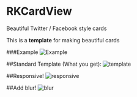 RKCardView
==========
Beautiful Twitter / Facebook style cards

This is a **template** for making beautiful cards

###Example
![Example](http://i.imgur.com/YVaSExwl.png)

##Standard Template (What you get):
![template](http://i.imgur.com/eANlJjKl.png)

##Responsive!
![responsive](http://i.imgur.com/PIf6ruXl.png)

##Add blur!
![blur](http://i.imgur.com/xC1AGwYl.png)
